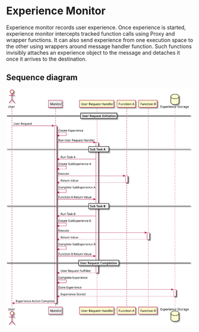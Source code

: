 # Experience Monitor

Experience monitor records user experience. Once experience is started, experience monitor intercepts
tracked function calls using Proxy and wrapper functions. It can also send experience from one execution
space to the other using wrappers around message handler function. Such functions invisibly attaches
an experience object to the message and detaches it once it arrives to the destination.

## Sequence diagram

![Tracking Sequence Diagram](tracking.svg)